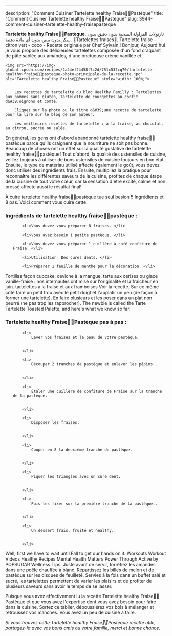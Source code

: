 ---
description: "Comment Cuisiner Tartelette healthy Fraise🍓🍉Pastèque"
title: "Comment Cuisiner Tartelette healthy Fraise🍓🍉Pastèque"
slug: 3944-comment-cuisiner-tartelette-healthy-fraisepasteque

<p>
	<strong>Tartelette healthy Fraise🍓🍉Pastèque</strong>. 
	تارتولات الفراولة الصحية بدون دقيق،بدون سكر،بدون بيض،بدون أي مادة دهنية. 🍓Tartelettes fraises🍓. Tartelette fraise - citron vert - coco - Recette originale par Chef Sylvain ! Bonjour, Aujourd&#39;hui je vous propose des délicieuses tartelettes composée d&#39;un fond craquant de pâte sablée aux amandes, d&#39;une onctueuse crème vanillée et.
</p>
<p>
	
	<img src="https://img-global.cpcdn.com/recipes/2a44ef24458f7c2d/751x532cq70/tartelette-healthy-fraise🍓🍉pasteque-photo-principale-de-la-recette.jpg" alt="Tartelette healthy Fraise🍓🍉Pastèque" style="width: 100%;">
	
	
		Les recettes de tartelette du blog Healthy Familly : Tartelettes aux pommes sans gluten, Tartelette de courgettes au confit d&#39;oignons et comté.
	
		Cliquez sur la photo ou le titre d&#39;une recette de tartelette pour la lire sur le blog de son auteur.
	
		Les meilleures recettes de tartelette : à la fraise, au chocolat, au citron, sucrée ou salée.
	
</p>

En général, les gens ont d'abord abandonné tartelette healthy fraise🍓🍉pastèque parce qu'ils craignent que la nourriture ne soit pas bonne. Beaucoup de choses ont un effet sur la qualité gustative de tartelette healthy fraise🍓🍉pastèque! Tout d'abord, la qualité des ustensiles de cuisine, veillez toujours à utiliser de bons ustensiles de cuisine toujours en bon état. Ensuite, le type de matériau utilisé affecte également le goût, vous devez donc utiliser des ingrédients frais. Ensuite, multipliez la pratique pour reconnaître les différentes saveurs de la cuisine, profitez de chaque étape de la cuisine de tout votre cœur, car la sensation d'être excité, calme et non pressé affecte aussi le résultat final!

<!--inarticleads1-->

À cuire tartelette healthy fraise🍓🍉pastèque tue seul besion 5 Ingrédients et 8 pas. Voici comment vous cuire cette.

<h3>Ingrédients de tartelette healthy fraise🍓🍉pastèque :</h3>

<ol>
	
		<li>Vous devez vous préparer 8 fraises. </li>
	
		<li>Vous avez besoin 1 petite pastèque. </li>
	
		<li>Vous devez vous préparer 1 cuillère à café confiture de Fraise. </li>
	
		<li>Utilisation  Des cures dents. </li>
	
		<li>Préparer 1 feuille de menthe pour la décoration. </li>
	
</ol>

Tortillas façon cupcake, ceviche à la mangue, tarte aux cerises ou glace vanille-fraise : nos internautes ont misé sur l&#39;originalité et la fraîcheur en juin. tartelettes à la fraise et aux framboises Voir la recette. Sur ce même côté faire un petit trou avec le petit doigt et l&#39;applatir un peu (de façon à former une tartelette). En faire plusieurs et les poser dans un plat non beurré (ne pas trop les rapprocher). The newbie is called the Tarte Tartelette Toasted Palette, and here&#39;s what we know so far. 

<!--inarticleads2-->

<h3>Tartelette healthy Fraise🍓🍉Pastèque pas à pas :</h3>

<ol>
	
		<li>
			Laver vos fraises et la peau de votre pastèque.
			
			
		</li>
	
		<li>
			Découper 2 tranches de pastèque et enlever les pépins..
			
			
		</li>
	
		<li>
			Étaler une cuillère de confiture de Fraise sur la tranche de la pastèque.
			
			
		</li>
	
		<li>
			Disposer les fraises.
			
			
		</li>
	
		<li>
			Couper en 8 la deuxième tranche de pastèque.
			
			
		</li>
	
		<li>
			Piquer les triangles avec un cure dent.
			
			
		</li>
	
		<li>
			Puis les fixer sur la première tranche de la pastèque..
			
			
		</li>
	
		<li>
			Un dessert frais, fruité et healthy..
			
			
		</li>
	
</ol>

Well, first we have to wait until Fall to get our hands on it. Workouts Workout Videos Healthy Recipes Mental Health Matters Power Through Active by POPSUGAR Wellness Tips. Juste avant de servir, torréfiez les amandes dans une poêle chauffée à blanc. Répartissez les billes de melon et de pastèque sur les disques de feuilleté. Servies à la fois dans un buffet salé et sucré, les tartelettes permettent de varier les plaisirs et de profiter de plusieurs saveurs sans avoir le temps de se lasser. 

<!--inarticleads1-->

<p>
Puisque vous avez effectivement lu la recette Tartelette healthy Fraise🍓🍉Pastèque et que vous avez l'expertise dont vous avez besoin pour faire dans la cuisine. Sortez ce tablier, dépoussiérez vos bols à mélanger et retroussez vos manches. Vous avez un peu de cuisine à faire.
</p>

<p>
<i>Si vous trouvez cette Tartelette healthy Fraise🍓🍉Pastèque recette utile, partagez-la avec vos bons amis ou votre famille, merci et bonne chance.</i>
</p>
